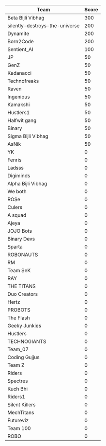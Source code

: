 |Team|Score|
|---|---|
|Beta Bijli Vibhag|300|
|silently-destroys-the-universe|200|
|Dynamite|200|
|Born2Code|200|
|Sentient_AI|100|
|JP|50|
|GenZ|50|
|Kadanacci|50|
|Technofreaks|50|
|Raven|50|
|Ingenious|50|
|Kamakshi|50|
|Hustlers1|50|
|Halfwit gang|50|
|Binary|50|
|Sigma Bijli Vibhag|50|
|AsNik|50|
|YK|0|
|Fenris|0|
|Ladsss|0|
|Digiminds|0|
|Alpha Bijli Vibhag|0|
|We both|0|
|ROSe|0|
|Culers|0|
|A squad|0|
|Ajeya|0|
|JOJO Bots|0|
|Binary Devs|0|
|Sparta|0|
|ROBONAUTS|0|
|RM|0|
|Team SeK|0|
|RAY|0|
|THE TITANS|0|
|Duo Creators|0|
|Hertz|0|
|PROBOTS|0|
|The Flash|0|
|Geeky Junkies|0|
|Hustlers|0|
|TECHNOGIANTS|0|
|Team_07|0|
|Coding Gujjus|0|
|Team Z|0|
|Riders|0|
|Spectres|0|
|Kuch Bhi|0|
|Riders1|0|
|Silent Killers|0|
|MechTitans|0|
|Futureviz|0|
|Team 100|0|
|ROBO|0|
